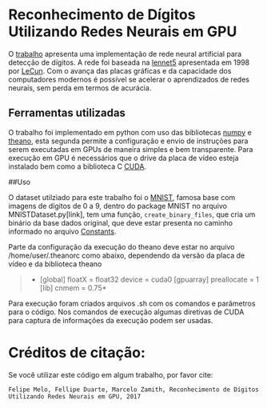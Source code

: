 # Reconhecimento de Dígitos Utilizando Redes Neurais em GPU

O [trabalho](https://github.com/felipe-melo/Lenet5/blob/master/TCC_Felipe_Melo.pdf) apresenta uma implementação de rede neural artificial para detecção de dígitos. A rede
foi baseada na [lennet5](http://yann.lecun.com/exdb/lenet/) apresentada em 1998 por [LeCun](http://yann.lecun.com/index.html). Com o avança das placas gráficas e da capacidade dos
computadores modernos é possível se acelerar o aprendizados de redes neurais, sem perda em termos de acurácia.

## Ferramentas utilizadas

O trabalho foi implementado em python com uso das bibliotecas [numpy](http://www.numpy.org/) e [theano](http://deeplearning.net/software/theano/), esta segunda permite a configuração
e envio de instruções para serem executadas em GPUs de maneira simples e bem transparente. Para execução em GPU é necessários que o drive da placa
de vídeo esteja instalado bem como a biblioteca C [CUDA](https://developer.nvidia.com/cuda-zone).

##Uso

O dataset utilziado para este trabalho foi o [MNIST](http://yann.lecun.com/exdb/mnist/), famosa base com imagens de dígitos de 0 a 9, dentro do package MNIST
no arquivo MNISTDataset.py[link], tem uma função, ```create_binary_files```, que cria um binário da base dados original, que deve estar
presenta no caminho informado no arquivo [Constants](https://github.com/felipe-melo/Lenet5/blob/master/util/Constants.py).

Parte da configuração da execução do theano deve estar no arquivo /home/user/.theanorc como abaixo, dependendo da versão da placa de vídeo e da biblioteca theano

>* [global]
floatX = float32
device = cuda0
[gpuarray]
preallocate = 1
[lib]
cnmem = 0.75*

Para execução foram criados arquivos .sh com os comandos e parâmetros para o código. Nos comandos de execução algumas diretivas de CUDA para captura de informações da
execução podem ser usadas.

# Créditos de citação:
Se você utilizar este código em algum trabalho, por favor cite:

```Felipe Melo, Fellipe Duarte, Marcelo Zamith, Reconhecimento de Dígitos Utilizando Redes Neurais em GPU, 2017 ```
